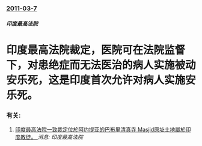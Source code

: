 ### [2011-03-7](/news/2011/03/7/index.md)

##### 印度最高法院
# 印度最高法院裁定，医院可在法院监督下，对患绝症而无法医治的病人实施被动安乐死，这是印度首次允许对病人实施安乐死。




### 有关:

1. [印度最高法院一致裁定位於阿约提亚的巴布里清真寺 Masjid原址土地屬於印度教徒。 ](/zh/news/2019/11/9/印度最高法院一致裁定位於阿约提亚的巴布里清真寺-Masjid原址土地屬於印度教徒.md) _消息: 印度最高法院_
